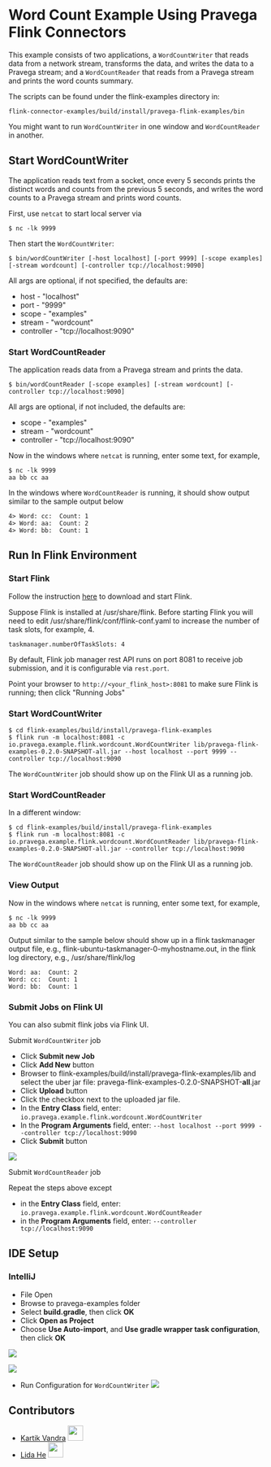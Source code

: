# Word Count Example Using Pravega Flink Connectors
This example consists of two applications, a `WordCountWriter` that reads data from a 
network stream, transforms the data, and writes the data to a Pravega stream; and a
`WordCountReader` that reads from a Pravega stream and prints the word counts summary.

The scripts can be found under the flink-examples directory in:
```
flink-connector-examples/build/install/pravega-flink-examples/bin
```
You might want to run `WordCountWriter` in one window and `WordCountReader` in another.


## Start WordCountWriter
The application reads text from a socket, once every 5 seconds prints the distinct words and counts from the previous 5 seconds, and writes the word counts to a Pravega stream and prints word counts.

First, use `netcat` to start local server via
```
$ nc -lk 9999
```

Then start the `WordCountWriter`:
```
$ bin/wordCountWriter [-host localhost] [-port 9999] [-scope examples] [-stream wordcount] [-controller tcp://localhost:9090]
```

All args are optional, if not specified, the defaults are:

 * host - "localhost"
 * port - "9999"
 * scope - "examples" 
 * stream - "wordcount"
 * controller - "tcp://localhost:9090"

### Start WordCountReader
The application reads data from a Pravega stream and prints the data.
```
$ bin/wordCountReader [-scope examples] [-stream wordcount] [-controller tcp://localhost:9090]
```
All args are optional, if not included, the defaults are:
 * scope - "examples"
 * stream - "wordcount"
 * controller - "tcp://localhost:9090"

Now in the windows where `netcat` is running, enter some text, for example,
```
$ nc -lk 9999
aa bb cc aa
```

In the windows where `WordCountReader` is running, it should show output similar to the sample output below
```
4> Word: cc:  Count: 1
4> Word: aa:  Count: 2
4> Word: bb:  Count: 1
```
 
## Run In Flink Environment

### Start Flink

Follow the instruction [here](https://ci.apache.org/projects/flink/flink-docs-release-1.4/quickstart/setup_quickstart.html) to download and start Flink. 

Suppose Flink is installed at /usr/share/flink. Before starting Flink you will need to edit /usr/share/flink/conf/flink-conf.yaml to increase the number of task slots, for example, 4.
```
taskmanager.numberOfTaskSlots: 4
```

By default, Flink job manager rest API runs on port 8081 to receive job submission, and it is configurable via `rest.port`.

Point your browser to `http://<your_flink_host>:8081` to make sure Flink is running; then click "Running Jobs"

### Start WordCountWriter
```
$ cd flink-examples/build/install/pravega-flink-examples
$ flink run -m localhost:8081 -c io.pravega.example.flink.wordcount.WordCountWriter lib/pravega-flink-examples-0.2.0-SNAPSHOT-all.jar --host localhost --port 9999 --controller tcp://localhost:9090
```
The `WordCountWriter` job should show up on the Flink UI as a running job.

### Start WordCountReader
In a different window:
```
$ cd flink-examples/build/install/pravega-flink-examples
$ flink run -m localhost:8081 -c io.pravega.example.flink.wordcount.WordCountReader lib/pravega-flink-examples-0.2.0-SNAPSHOT-all.jar --controller tcp://localhost:9090
```
The `WordCountReader` job should show up on the Flink UI as a running job.

### View Output
Now in the windows where `netcat` is running, enter some text, for example,
```
$ nc -lk 9999
aa bb cc aa
```

Output similar to the sample below should show up in a flink taskmanager output file, e.g., flink-ubuntu-taskmanager-0-myhostname.out, in the flink log directory, e.g., /usr/share/flink/log
```
Word: aa:  Count: 2
Word: cc:  Count: 1
Word: bb:  Count: 1
```

### Submit Jobs on Flink UI

You can also submit flink jobs via Flink UI.

Submit `WordCountWriter` job

- Click **Submit new Job**
- Click **Add New** button
- Browser to flink-examples/build/install/pravega-flink-examples/lib and select the uber jar file: pravega-flink-examples-0.2.0-SNAPSHOT-**all**.jar
- Click **Upload** button
- Click the checkbox next to the uploaded jar file.
- In the **Entry Class** field, enter: ```io.pravega.example.flink.wordcount.WordCountWriter```
- In the **Program Arguments** field, enter: ```--host localhost --port 9999 --controller tcp://localhost:9090```
- Click **Submit** button

![](image/flink-wordcount-submit-writer.png)

Submit `WordCountReader` job

Repeat the steps above except
- in the **Entry Class** field, enter: ```io.pravega.example.flink.wordcount.WordCountReader```
- in the **Program Arguments** field, enter: ```--controller tcp://localhost:9090```

## IDE Setup
### IntelliJ
- File Open
- Browse to pravega-examples folder
- Select **build.gradle**, then click **OK**
- Click **Open as Project**
- Choose **Use Auto-import**, and **Use gradle wrapper task configuration**, then click **OK**

![](image/flink-wordcount-intellij-01.png)

![](image/flink-wordcount-intellij-02.png)

- Run Configuration for `WordCountWriter`
![](image/flink-wordcount-intellij-04.png)


## Contributors ##
* [Kartik Vandra](https://github.com/kvandra)   <img src="https://avatars3.githubusercontent.com/u/5042709?s=460&v=4" width="30" height="30">
* [Lida He](https://github.com/hldnova)   <img src="https://avatars0.githubusercontent.com/u/11613034?s=460&v=4" width="30" height="30">
